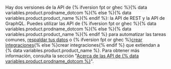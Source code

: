 Hay dos versiones de la API de {% ifversion fpt or ghec %}{% data variables.product.prodname_dotcom %}{% else %}{% data variables.product.product_name %}{% endif %}: la API de REST y la API de GraphQL. Puedes utilizar las API de {% ifversion fpt or ghec %}{% data variables.product.prodname_dotcom %}{% else %}{% data variables.product.product_name %}{% endif %} para automatizar las tareas comunes, [respaldar tus datos](/github/creating-cloning-and-archiving-repositories/archiving-a-github-repository/backing-up-a-repository) o {% ifversion fpt or ghec %}[crear integraciones](/github/customizing-your-github-workflow/exploring-integrations/about-integrations){% else %}crear integraciones{% endif %} que extiendan a {% data variables.product.product_name %}. Para obtener más información, consulta la sección "[Acerca de las API de {% data variables.product.prodname_dotcom %}](/developers/overview/about-githubs-apis)".
